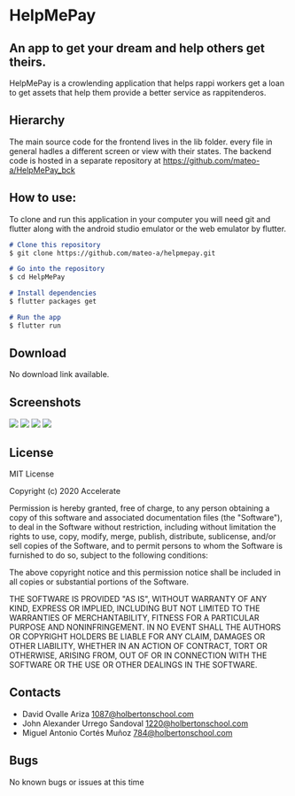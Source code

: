 # HelpMePay
## An app to get your dream and help others get theirs. 

HelpMePay is a crowlending application that helps rappi workers get a loan to get assets that help them provide a better service as rappitenderos. 

## Hierarchy

The main source code for the frontend lives in the lib folder. every file in general hadles a different screen or view with their states. 
The backend code is hosted in a separate repository at <https://github.com/mateo-a/HelpMePay_bck>

## How to use:

To clone and run this application in your computer you will need git and flutter along with the android studio emulator or the web emulator by flutter. 

```markdown
# Clone this repository
$ git clone https://github.com/mateo-a/helpmepay.git

# Go into the repository
$ cd HelpMePay

# Install dependencies
$ flutter packages get

# Run the app
$ flutter run
```

## Download
No download link available. 

## Screenshots
![](https://i.imgur.com/3QVFmgB.png?3)
![](https://i.imgur.com/iAUuQRl.jpg)
![](https://i.imgur.com/0si0Xy3.jpg)
![](https://i.imgur.com/NbyqIuW.jpg)


## License
MIT License

Copyright (c) 2020 Accelerate

Permission is hereby granted, free of charge, to any person obtaining a copy
of this software and associated documentation files (the "Software"), to deal
in the Software without restriction, including without limitation the rights
to use, copy, modify, merge, publish, distribute, sublicense, and/or sell
copies of the Software, and to permit persons to whom the Software is
furnished to do so, subject to the following conditions:

The above copyright notice and this permission notice shall be included in all
copies or substantial portions of the Software.

THE SOFTWARE IS PROVIDED "AS IS", WITHOUT WARRANTY OF ANY KIND, EXPRESS OR
IMPLIED, INCLUDING BUT NOT LIMITED TO THE WARRANTIES OF MERCHANTABILITY,
FITNESS FOR A PARTICULAR PURPOSE AND NONINFRINGEMENT. IN NO EVENT SHALL THE
AUTHORS OR COPYRIGHT HOLDERS BE LIABLE FOR ANY CLAIM, DAMAGES OR OTHER
LIABILITY, WHETHER IN AN ACTION OF CONTRACT, TORT OR OTHERWISE, ARISING FROM,
OUT OF OR IN CONNECTION WITH THE SOFTWARE OR THE USE OR OTHER DEALINGS IN THE
SOFTWARE.

## Contacts 
* David Ovalle Ariza <1087@holbertonschool.com>
* John Alexander Urrego Sandoval <1220@holbertonschool.com>
* Miguel Antonio Cortés Muñoz <784@holbertonschool.com>

## Bugs 
No known bugs or issues at this time
